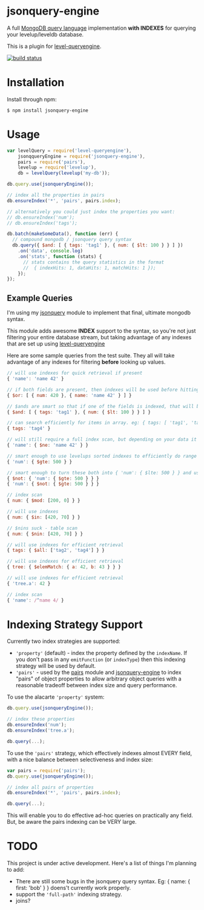# jsonquery-engine

A full [MongoDB query language](http://docs.mongodb.org/manual/reference/operator/)
implementation **with INDEXES** for querying your levelup/leveldb database.

This is a plugin for [level-queryengine](https://github.com/eugeneware/level-queryengine).

[![build status](https://secure.travis-ci.org/eugeneware/jsonquery-engine.png)](http://travis-ci.org/eugeneware/jsonquery-engine)

# Installation

Install through npm:

```
$ npm install jsonquery-engine
```

# Usage

``` js
var levelQuery = require('level-queryengine'),
    jsonqqueryEngine = require('jsonquery-engine'),
    pairs = require('pairs'),
    levelup = require('levelup'),
    db = levelQuery(levelup('my-db'));

db.query.use(jsonqueryEngine());

// index all the properties in pairs
db.ensureIndex('*', 'pairs', pairs.index);

// alternatively you could just index the properties you want:
// db.ensureIndex('num');
// db.ensureIndex('tags');

db.batch(makeSomeData(), function (err) {
  // compound mongodb / jsonquery query syntax
  db.query({ $and: [ { tags: 'tag1' }, { num: { $lt: 100 } } ] })
    .on('data', console.log)
    .on('stats', function (stats) {
      // stats contains the query statistics in the format
      //  { indexHits: 1, dataHits: 1, matchHits: 1 });
    });
});
```

## Example Queries

I'm using my [jsonquery](https://github.com/eugeneware/jsonquery) module to
implement that final, ultimate mongodb syntax.

This module adds awesome **INDEX** support to the syntax, so you're not just
filtering your entire database stream, but taking advantage of any indexes
that are set up using [level-queryengine](https://github.com/eugeneware/level-queryengine)

Here are some sample queries from the test suite. They all will take advantage
of any indexes for filtering **before** looking up values.

``` js
// will use indexes for quick retrieval if present
{ 'name': 'name 42' }

// if both fields are present, then indexes will be used before hitting values
{ $or: [ { num: 420 }, { name: 'name 42' } ] }

// $ands are smart so that if one of the fields is indexed, that will be used for retrieval
{ $and: [ { tags: 'tag1' }, { num: { $lt: 100 } } ] }

// can search efficiently for items in array. eg: { tags: [ 'tag1', 'tag4' ] }
{ tags: 'tag4' }

// will still require a full index scan, but depending on your data it won't need to do a full db scan
{ 'name': { $ne: 'name 42' } }

// smart enough to use levelups sorted indexes to efficiently do range queries BEFORE fetching data
{ 'num': { $gte: 500 } }

// smart enough to turn these both into { 'num': { $lte: 500 } } and use and index range lookup
{ $not: { 'num': { $gte: 500 } } }
{ 'num': { $not: { $gte: 500 } } }

// index scan
{ num: { $mod: [200, 0] } }

// will use indexes
{ num: { $in: [420, 70] } }

// $nins suck - table scan
{ num: { $nin: [420, 70] } }

// will use indexes for efficient retrieval
{ tags: { $all: ['tag2', 'tag4'] } }

// will use indexes for efficient retrieval
{ tree: { $elemMatch: { a: 42, b: 43 } } }

// will use indexes for efficient retrieval
{ 'tree.a': 42 }

// index scan
{ 'name': /^name 4/ }
```

# Indexing Strategy Support

Currently two index strategies are supported:

* `'property'` (default) - index the property defined by the `indexName`.
  If you don't pass in any `emitFunction` (or `indexType`) then this indexing
  strategy will be used by default.
* `'pairs'` - used by the [pairs](https://github.com/eugeneware/pairs) module
   and [jsonquery-engine](https://github.com/eugeneware/jsonquery-engine) to
   index "pairs" of object properties to allow arbitrary object queries with
   a reasonable tradeoff between index size and query performance.

To use the alacarte `'property'` system:

``` js
db.query.use(jsonqueryEngine());

// index these properties
db.ensureIndex('num');
db.ensureIndex('tree.a');

db.query(...);
```

To use the `'pairs'` strategy, which effectively indexes almost EVERY field,
with a nice balance between selectiveness and index size:

``` js
var pairs = require('pairs');
db.query.use(jsonqueryEngine());

// index all pairs of properties
db.ensureIndex('*', 'pairs', pairs.index);

db.query(...);
```

This will enable you to do effective ad-hoc queries on practically any field.
But, be aware the pairs indexing can be VERY large.

# TODO

This project is under active development. Here's a list of things I'm planning to add:

* There are still some bugs in the jsonquery query syntax. Eg: { name: { first: 'bob' } } doens't currently work properly.
* support the `'full-path'` indexing strategy.
* joins?
